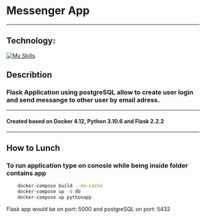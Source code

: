 # Messenger App
___
## Technology:
[![My Skills](https://skillicons.dev/icons?i=docker,py,flask,css,html)](https://skillicons.dev)

## Describtion
### Flask Application using postgreSQL allow to create user login and send messange to other user by email adress.
---
#### Created based on Docker 4.12, Python 3.10.6 and Flask 2.2.2

---
## How to Lunch

### To run application type on conosle while being inside folder contains app
```bash
    docker-compose build --no-cache 
    docker-compose up -d db
    docker-compose up pythonapp
```
Flask app would be on port: 5000 and postgreSQL on port: 5432